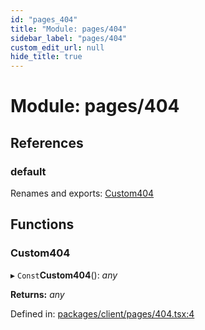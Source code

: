 ```yaml
---
id: "pages_404"
title: "Module: pages/404"
sidebar_label: "pages/404"
custom_edit_url: null
hide_title: true
---
```


# Module: pages/404

## References

### default

Renames and exports: [Custom404](pages_404.md#custom404)

## Functions

### Custom404

▸ `Const`**Custom404**(): *any*

**Returns:** *any*

Defined in: [packages/client/pages/404.tsx:4](https://github.com/xr3ngine/xr3ngine/blob/66a84a950/packages/client/pages/404.tsx#L4)
